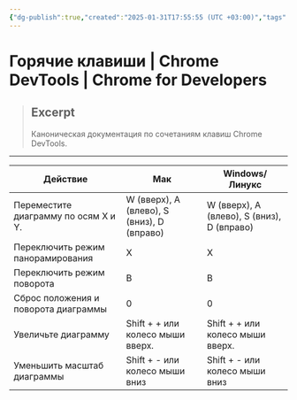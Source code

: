 ```yaml
---
{"dg-publish":true,"created":"2025-01-31T17:55:55 (UTC +03:00)","tags":[],"source":"https://developer.chrome.com/docs/devtools/shortcuts?hl=ru","author":"Kayce Basques","permalink":"/proekty/extentions/dev-tools/keyboard-shortcuts/","dgPassFrontmatter":true}
---
```



# Горячие клавиши  |  Chrome DevTools  |  Chrome for Developers

> ## Excerpt
> Каноническая документация по сочетаниям клавиш Chrome DevTools.

---

| Действие | Мак | Windows/Линукс |
| --- | --- | --- |
| Переместите диаграмму по осям X и Y. | W (вверх), A (влево), S (вниз), D (вправо) | W (вверх), A (влево), S (вниз), D (вправо) |
| Переключить режим панорамирования | Х | Х |
| Переключить режим поворота | В | В |
| Сброс положения и поворота диаграммы | 0 | 0 |
| Увеличьте диаграмму | Shift + + или колесо мыши вверх. | Shift + + или колесо мыши вверх. |
| Уменьшить масштаб диаграммы | Shift + \- или колесо мыши вниз | Shift + \- или колесо мыши вниз | 